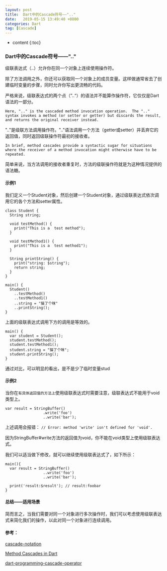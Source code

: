 ```yaml
---
layout: post
title:  Dart中的Cascade符号——".."
date:   2019-05-15 13:49:40 +0800
categories: Dart
tag: [Cascade]
---
```


* content
{:toc}



### Dart中的Cascade符号——".."

级联表达式（..）允许你在同一个对象上连续使用操作符。

除了方法调用之外，你还可以获取同一个对象上的成员变量。这样做通常省去了创建临时变量的步骤，同时允许你写出更流畅的代码。

严格来说，级联表达式的两个点（”..“）的语法并不能算作操作符，它仅仅是Dart语法的一部分。


```
Here, ".." is the cascaded method invocation operation.  The ".." syntax invokes a method (or setter or getter) but discards the result, and returns the original receiver instead. 
```

".."是级联方法调用操作符。".."语法调用一个方法（getter或setter）并丢弃它的返回值，同时返回级联操作符最初的接收者。

```
In brief, method cascades provide a syntactic sugar for situations where the receiver of a method invocation might otherwise have to be repeated. 
```

简单来说，当方法调用的接收者重复时，方法的级联操作符就是为这种情况提供的语法糖。

#### 示例1

我们定义一个Student对象，然后创建一个Student对象，通过级联表达式依次调用它的各个方法和setter属性。


```
class Student {
  String string;

  void testMethod() {
    print("This is a  test method");
  }

  void testMethod1() {
    print("This is a  test method1");
  }

  String printString() {
    print("string: $string");
    return string;
  }
}

main() {
  Student()
    ..testMethod()
    ..testMethod1()
    ..string = "猫了个咪"
    ..printString();
}
```

上面的级联表达式调用下方的调用是等效的。

```
main() {
  var student = Student();
  student.testMethod();
  student.testMethod1();
  student.string = "猫了个咪";
  student.printString();
}
```

通过对比，可以明显的看出，是不是少了临时变量stud

#### 示例2

当你在`有具体返回值的方法上`使用级联表达式时需要注意，级联表达式不能用于void类型上。

```
var result = StringBuffer()
                 .write('foo')
                 ..write('bar');
```
上述调用会报错：
`// Error: method 'write' isn't defined for 'void'.`

因为StringBuffer#write方法的返回值为void，你不能在void类型上使用级联表达式。

我们可以适当做下修改，就可以继续使用级联表达式了，如下所示：

```
main(){
  var result = StringBuffer()
                 ..write('foo')
                 ..write('bar');

  print('result:$result'); // result:foobar
}
```

#### 总结——适用场景

简而言之，当我们需要对同一个对象进行多次操作时，我们可以考虑使用级联表达式来简化我们的操作，以此对同一个对象进行连续调用。


#### 参考：

[cascade-notation](https://www.dartlang.org/guides/language/language-tour#cascade-notation-)


[Method Cascades in Dart](https://news.dartlang.org/2012/02/method-cascades-in-dart-posted-by-gilad.html)


[dart-programming-cascade-operator](https://www.tutorialspoint.com/programming_example/CDjWMF/dart-programming-cascade-operator)

